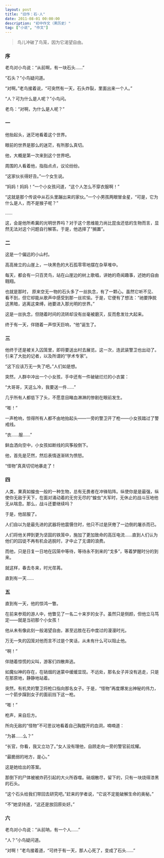 ```yaml
---
layout: post
title: "旧作：石·人"
date: 2011-08-01 00:00:00
description: "初中作文（黑历史）"
tag: ["小说", "作文"]
---
```


> 鸟儿冲破了鸟笼，因为它渴望自由。

### 序

老鸟对小鸟说：“从前啊，有一块石头……”

“石头？”小鸟疑问道。

“对啊。”老鸟接着说，“可突然有一天，石头炸裂，里面出来一个人。”

“人？可为什么是人呢？”小鸟问。

老鸟：“对啊，为什么是人呢？”

### 一

他抬起头，迷茫地看着这个世界。

眼前的世界是那么的迷茫，有所那么真切。

他，大概是第一次来到这个世界吧。

周围的人看着他，指指点点，议论纷纷。

“这家伙长得好丑。”一个女生说。

“妈妈！妈妈！”一个小女孩问道，“这个人怎么不穿衣服啊！”

“这就是那个传说中从石头里蹦出来的家伙。”一个小男孩两眼冒金星，“可是，它为什么是人，而不是猴子呢？”

……

这，会是他所希冀的光明世界吗？对于这个思维能力尚比昆虫还低的生物而言，显然无法对这个问题自行解答。于是，他选择了“搁置”。

### 二

这是一个偏远的小山村。

高高耸立的山崖上，一块黑色的大石孤零零地摆在杂草堆中。

每天，都会有一只百灵鸟，站在山崖边的树上歌唱，讲她的奇闻趣事，述她的自由翱翔。

也就是那时， 原来空无一物的石头多了一丝执念，有了一颗心。虽然它听不见、看不到，但它却能从歌声中感受到那一丝欢愉。于是，它便有了想法：“祂要挣脱这黑暗，逃离这束缚，祂要进入那光明的世界。”

这是一丝执念，但随着时间的流转却没有丝毫被磨灭，反而愈发壮大起来。

终于有一天，伴随着一声惊天巨响，“他”诞生了。

### 三

他终于还是被关入囚笼里，即将要送出村去展览。这一次，连武装警卫也出动了。引来了大批的记者，以及所谓的“学术专家”。

“这下应该万无一失了吧。”人们如是想。

突然，人群中冲出一个小女孩，手中还有一件破破烂烂的小衣裳：

“大哥哥，天这么冷，我要送一件……”

几乎所有人都低下了头，不愿意目睹血淋淋的惨剧在眼前发生。

“嘭！”

一声枪响，惊得所有人都不由地抬起头——一旁的警卫开了枪——小女孩踏过了警戒线。

“衣……服……”

鲜血洒向空中，小女孩如断线的风筝般倒下。

他，首先是茫然，然后表情逐渐转为愤怒。

“怪物”真真切切地暴走了！

### 四

人类，果真如蝗虫一般的一种生物，总有无畏者在冲锋陷阵。纵使你是是最强，纵使你无敌于天下，在面对涌动着的无穷无尽的“蝗虫”大军时，无休止的战斗压地他无从喘息。那么，战斗还要继续吗？

于是，他屈服了。

人们自以为是最先进的武器将他震慑住时，他只不过是厌倦了一边倒的屠杀而已。

人们将他关押到更为坚固的铁笼中，施加了更加致命的高压电流……直到人们认为他们的囚徒不再有机会逃脱时，才中止了无谓的浪费。

而他，只是日复一日地在囚笼中等待，等待永不到来的“戈多”，等着梦醒时分的到来。

就这样，春去冬来，时光荏苒。

直到有一天……

### 五

直到有一天，他的惊鸿一瞥。

在前来参观的游人中，他瞥见了一名二十来岁的女子。虽然只是侧颜，但他立马笃定——就是当初那个小女孩！

他从未有像此刻一般渴望自由，甚至远胜在石中度过的漫漫时光。

万无一失的囚笼对他而言不过是个笑话，从未有什么可以阻止他。

“啊！”

伴随着惊慌的尖叫，游客们四散奔逃。

如魔似神的存在，在硝烟的迷蒙中缓缓显现。不远处，那名女子并没有逃走，只是在那原地，静静地站着。

突然，有机灵的警卫将枪口指向那名女子。于是，“怪物”再度爆发出神秘的伟力，一个箭步蹿到女子的面前挡下这一枪。

“嘭！”

枪声，来自后方。

所向无敌的“怪物”不可思议地看着自己胸膛开的血洞，喃喃道：

“为甚……么？”

“长官，你看，我又立功了。”女人没有理他，自顾走向一旁的警官前炫耀。

“最脆弱的地方，是心。”

这是她给出的答案。

那倒下的尸体被被炸药引起的大火所吞噬。硝烟散尽，留下的，只有一块烧得漆黑的石头。

“这个石头给我们带回去研究吧。”赶来的学者说，“它说不定能破解生命的奥秘。”

“不”她坚持道，“这还是放回原处好。”

### 六

老鸟对小鸟说：“从前呐，有一个人……”

“人？”小鸟疑问道。

“对啊！”老鸟接着道，“可终于有一天，那人心死了，变成了石头……”
